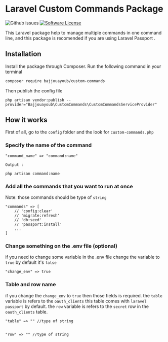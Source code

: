 # Laravel Custom Commands Package


![Github issues](https://img.shields.io/github/issues/ayoubbajjou/custom-commands)
[![Software License](	https://img.shields.io/github/license/ayoubbajjou/custom-commands)]()

This Laravel package help to manage multiple commands in one command line, and this package is recomended if 
you are using Laravel Passport .

## Installation

Install the package through Composer. Run the following command in your terminal

```bash
composer require bajjouayoub/custom-commands
```

Then publish the config file

```
php artisan vendor:publish --provider="Bajjouayoub\CustomCommands\CustomCommandsServiceProvider"
```

## How it works

First of all, go to the `config` folder and the look for `custom-commands.php`

### Specify the name of the command

```
"command_name" => "command:name"  

Output :

php artisan command:name

```

### Add all the commands that you want to run at once

Note: those commands should be type of `string`

```
"commands" => [
    // 'config:clear'
    // 'migrate:refresh'
    // 'db:seed'
    // 'passport:install'
    ...
]
```

### Change something on the .env file (optional)

if you need to change some variable in the .env file change the variable to `true` by default it's `false`

```
"change_env" => true
```

### Table and row name

if you change the `change_env` to `true` then those fields is required.
the `table` variable is refers to the `oauth_clients` this table comes with `laravel passport` by default.
the `row` variable is refers to the `secret` row in the `oauth_clients` table.

```
"table" => "" //type of string


"row" => "" //type of string
```

